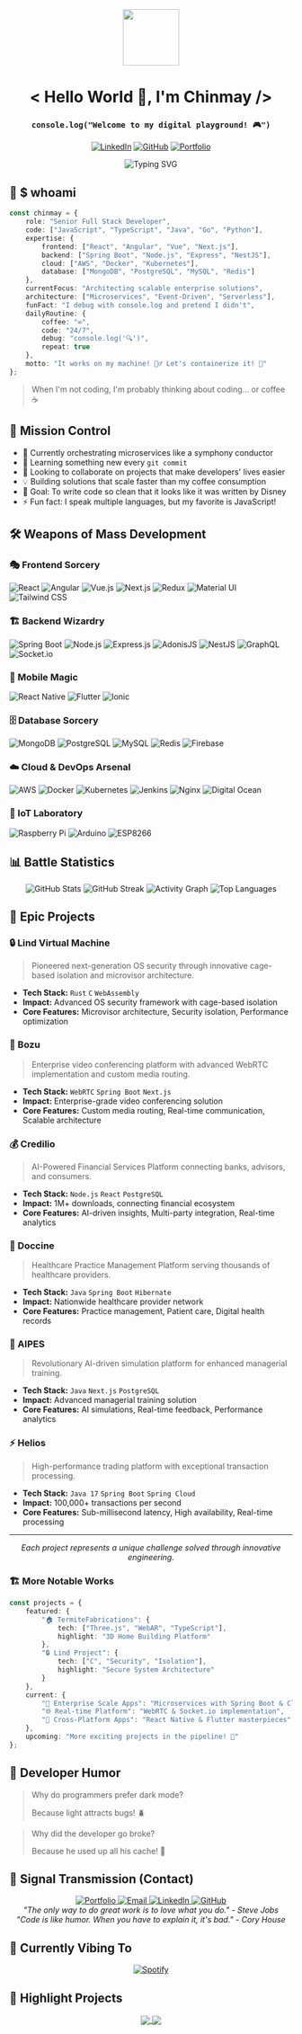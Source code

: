 <div align="center">
  <img src="https://media.giphy.com/media/M9gbBd9nbDrOTu1Mqx/giphy.gif" width="100"/>
  
  # < Hello World 👋, I'm Chinmay />
  ### `console.log("Welcome to my digital playground! 🎮")`
  
  [![LinkedIn](https://img.shields.io/badge/LinkedIn-0077B5?style=for-the-badge&logo=linkedin&logoColor=white)](https://www.linkedin.com/in/chinmay-shringi/)
  [![GitHub](https://img.shields.io/badge/GitHub-100000?style=for-the-badge&logo=github&logoColor=white)](https://github.com/ChinmayShringi)
  [![Portfolio](https://img.shields.io/badge/Portfolio-FF5722?style=for-the-badge&logo=google-chrome&logoColor=white)](https://chinmayshringi.web.app/)

![Typing SVG](https://readme-typing-svg.herokuapp.com?font=Fira+Code&pause=1000&center=true&vCenter=true&width=800&lines=Senior+Full+Stack+Developer;AWS+Certified+Cloud+Practitioner;CCNA+Certified;Open+Source+Enthusiast)
</div>

## 🤖 $ whoami

```typescript
const chinmay = {
    role: "Senior Full Stack Developer",
    code: ["JavaScript", "TypeScript", "Java", "Go", "Python"],
    expertise: {
        frontend: ["React", "Angular", "Vue", "Next.js"],
        backend: ["Spring Boot", "Node.js", "Express", "NestJS"],
        cloud: ["AWS", "Docker", "Kubernetes"],
        database: ["MongoDB", "PostgreSQL", "MySQL", "Redis"]
    },
    currentFocus: "Architecting scalable enterprise solutions",
    architecture: ["Microservices", "Event-Driven", "Serverless"],
    funFact: "I debug with console.log and pretend I didn't",
    dailyRoutine: {
        coffee: "∞",
        code: "24/7",
        debug: "console.log('🔍')",
        repeat: true
    },
    motto: "It works on my machine! 🤷‍♂️ Let's containerize it! 🐳"
};
```

> When I'm not coding, I'm probably thinking about coding... or coffee ☕

## 🚀 Mission Control

- 🔭 Currently orchestrating microservices like a symphony conductor
- 🌱 Learning something new every `git commit`
- 👯 Looking to collaborate on projects that make developers' lives easier
- 💡 Building solutions that scale faster than my coffee consumption
- 🎯 Goal: To write code so clean that it looks like it was written by Disney
- ⚡ Fun fact: I speak multiple languages, but my favorite is JavaScript!

## 🛠️ Weapons of Mass Development

<div align="left">

### 🎭 Frontend Sorcery
![React](https://img.shields.io/badge/React-20232A?style=for-the-badge&logo=react&logoColor=61DAFB)
![Angular](https://img.shields.io/badge/Angular-DD0031?style=for-the-badge&logo=angular&logoColor=white)
![Vue.js](https://img.shields.io/badge/Vue.js-35495E?style=for-the-badge&logo=vue.js&logoColor=4FC08D)
![Next.js](https://img.shields.io/badge/Next.js-000000?style=for-the-badge&logo=next.js&logoColor=white)
![Redux](https://img.shields.io/badge/Redux-593D88?style=for-the-badge&logo=redux&logoColor=white)
![Material UI](https://img.shields.io/badge/Material--UI-0081CB?style=for-the-badge&logo=material-ui&logoColor=white)
![Tailwind CSS](https://img.shields.io/badge/Tailwind_CSS-38B2AC?style=for-the-badge&logo=tailwind-css&logoColor=white)

### 🏗️ Backend Wizardry
![Spring Boot](https://img.shields.io/badge/Spring_Boot-6DB33F?style=for-the-badge&logo=spring&logoColor=white)
![Node.js](https://img.shields.io/badge/Node.js-43853D?style=for-the-badge&logo=node.js&logoColor=white)
![Express.js](https://img.shields.io/badge/Express.js-404D59?style=for-the-badge)
![AdonisJS](https://img.shields.io/badge/AdonisJS-220052?style=for-the-badge&logo=adonisjs&logoColor=white)
![NestJS](https://img.shields.io/badge/NestJS-E0234E?style=for-the-badge&logo=nestjs&logoColor=white)
![GraphQL](https://img.shields.io/badge/GraphQL-E10098?style=for-the-badge&logo=graphql&logoColor=white)
![Socket.io](https://img.shields.io/badge/Socket.io-010101?style=for-the-badge&logo=socket.io&logoColor=white)

### 📱 Mobile Magic
![React Native](https://img.shields.io/badge/React_Native-20232A?style=for-the-badge&logo=react&logoColor=61DAFB)
![Flutter](https://img.shields.io/badge/Flutter-02569B?style=for-the-badge&logo=flutter&logoColor=white)
![Ionic](https://img.shields.io/badge/Ionic-3880FF?style=for-the-badge&logo=ionic&logoColor=white)

### 🗄️ Database Sorcery
![MongoDB](https://img.shields.io/badge/MongoDB-4EA94B?style=for-the-badge&logo=mongodb&logoColor=white)
![PostgreSQL](https://img.shields.io/badge/PostgreSQL-316192?style=for-the-badge&logo=postgresql&logoColor=white)
![MySQL](https://img.shields.io/badge/MySQL-00000F?style=for-the-badge&logo=mysql&logoColor=white)
![Redis](https://img.shields.io/badge/Redis-DC382D?style=for-the-badge&logo=redis&logoColor=white)
![Firebase](https://img.shields.io/badge/Firebase-FFA611?style=for-the-badge&logo=firebase&logoColor=white)

### ☁️ Cloud & DevOps Arsenal
![AWS](https://img.shields.io/badge/AWS-232F3E?style=for-the-badge&logo=amazon-aws&logoColor=white)
![Docker](https://img.shields.io/badge/Docker-2496ED?style=for-the-badge&logo=docker&logoColor=white)
![Kubernetes](https://img.shields.io/badge/Kubernetes-326CE5?style=for-the-badge&logo=kubernetes&logoColor=white)
![Jenkins](https://img.shields.io/badge/Jenkins-D24939?style=for-the-badge&logo=jenkins&logoColor=white)
![Nginx](https://img.shields.io/badge/Nginx-009639?style=for-the-badge&logo=nginx&logoColor=white)
![Digital Ocean](https://img.shields.io/badge/Digital_Ocean-0080FF?style=for-the-badge&logo=digitalocean&logoColor=white)

### 🤖 IoT Laboratory
![Raspberry Pi](https://img.shields.io/badge/Raspberry_Pi-C51A4A?style=for-the-badge&logo=raspberry-pi&logoColor=white)
![Arduino](https://img.shields.io/badge/Arduino-00979D?style=for-the-badge&logo=arduino&logoColor=white)
![ESP8266](https://img.shields.io/badge/ESP8266-E7352C?style=for-the-badge&logo=espressif&logoColor=white)

</div>

## 📊 Battle Statistics

<div align="center">
  <img src="https://github-readme-stats.vercel.app/api?username=ChinmayShringi&show_icons=true&theme=radical" alt="GitHub Stats" />
  <img src="https://github-readme-streak-stats.herokuapp.com/?user=ChinmayShringi&theme=radical" alt="GitHub Streak" />
  
  <!-- Replace the broken activity graph with this one -->
  <img src="https://github-profile-summary-cards.vercel.app/api/cards/profile-details?username=ChinmayShringi&theme=radical" alt="Activity Graph" />
  
  <!-- Optional: Add these additional stat cards -->
  <img src="https://github-readme-stats.vercel.app/api/top-langs/?username=ChinmayShringi&layout=compact&theme=radical" alt="Top Languages" />
</div>

## 🎯 Epic Projects

### 🔒 Lind Virtual Machine
> Pioneered next-generation OS security through innovative cage-based isolation and microvisor architecture.
- **Tech Stack:** `Rust` `C` `WebAssembly`
- **Impact:** Advanced OS security framework with cage-based isolation
- **Core Features:** Microvisor architecture, Security isolation, Performance optimization

### 🎥 Bozu
> Enterprise video conferencing platform with advanced WebRTC implementation and custom media routing.
- **Tech Stack:** `WebRTC` `Spring Boot` `Next.js`
- **Impact:** Enterprise-grade video conferencing solution
- **Core Features:** Custom media routing, Real-time communication, Scalable architecture

### 💰 Credilio
> AI-Powered Financial Services Platform connecting banks, advisors, and consumers.
- **Tech Stack:** `Node.js` `React` `PostgreSQL`
- **Impact:** 1M+ downloads, connecting financial ecosystem
- **Core Features:** AI-driven insights, Multi-party integration, Real-time analytics

### 🏥 Doccine
> Healthcare Practice Management Platform serving thousands of healthcare providers.
- **Tech Stack:** `Java` `Spring Boot` `Hibernate`
- **Impact:** Nationwide healthcare provider network
- **Core Features:** Practice management, Patient care, Digital health records

### 🤖 AIPES
> Revolutionary AI-driven simulation platform for enhanced managerial training.
- **Tech Stack:** `Java` `Next.js` `PostgreSQL`
- **Impact:** Advanced managerial training solution
- **Core Features:** AI simulations, Real-time feedback, Performance analytics

### ⚡ Helios
> High-performance trading platform with exceptional transaction processing.
- **Tech Stack:** `Java 17` `Spring Boot` `Spring Cloud`
- **Impact:** 100,000+ transactions per second
- **Core Features:** Sub-millisecond latency, High availability, Real-time processing

---

<div align="center">
  <i>Each project represents a unique challenge solved through innovative engineering.</i>
</div>

### 🏗️ More Notable Works

```typescript
const projects = {
    featured: {
        "🏠 TermiteFabrications": {
            tech: ["Three.js", "WebAR", "TypeScript"],
            highlight: "3D Home Building Platform"
        },
        "🔒 Lind Project": {
            tech: ["C", "Security", "Isolation"],
            highlight: "Secure System Architecture"
        }
    },
    current: {
        "🚀 Enterprise Scale Apps": "Microservices with Spring Boot & Cloud",
        "🌐 Real-time Platform": "WebRTC & Socket.io implementation",
        "📱 Cross-Platform Apps": "React Native & Flutter masterpieces"
    },
    upcoming: "More exciting projects in the pipeline! 🚀"
};
```

## 💭 Developer Humor

> Why do programmers prefer dark mode?
> 
> Because light attracts bugs! 🪲

> Why did the developer go broke?
> 
> Because he used up all his cache! 💸

## 📡 Signal Transmission (Contact)

<div align="center">
  <a href="https://chinmayshringi.web.app/" target="_blank">
    <img src="https://img.shields.io/badge/Portfolio-FF5722?style=for-the-badge&logo=google-chrome&logoColor=white&labelColor=FF5722" alt="Portfolio"/>
  </a>
  <a href="mailto:chinmayshringi4@gmail.com" target="_blank">
    <img src="https://img.shields.io/badge/Email-EA4335?style=for-the-badge&logo=gmail&logoColor=white" alt="Email"/>
  </a>
  <a href="https://www.linkedin.com/in/chinmay-shringi/" target="_blank">
    <img src="https://img.shields.io/badge/LinkedIn-0A66C2?style=for-the-badge&logo=linkedin&logoColor=white" alt="LinkedIn"/>
  </a>
  <a href="https://github.com/ChinmayShringi" target="_blank">
    <img src="https://img.shields.io/badge/GitHub-181717?style=for-the-badge&logo=github&logoColor=white" alt="GitHub"/>
  </a>
</div>

<div align="center">
  <i>"The only way to do great work is to love what you do." - Steve Jobs</i>
  <br/>
  <i>"Code is like humor. When you have to explain it, it's bad." - Cory House</i>
</div>


## 🎵 Currently Vibing To
<div align="center">

[![Spotify](https://novatorem.vercel.app/api/spotify?background_color=0d1117&border_color=ffffff)](https://open.spotify.com/track/0pqnGHJpmpxLKifKRmU6WP)
</div>

## 🚀 Highlight Projects

<div align="center">
  <a href="https://github.com/ChinmayShringi/TermiteFabrications">
    <img align="center" src="https://github-readme-stats.vercel.app/api/pin/?username=ChinmayShringi&repo=TermiteFabrications&theme=radical" />
  </a>
  <a href="https://github.com/Lind-Project/lind_project">
    <img align="center" src="https://github-readme-stats.vercel.app/api/pin/?username=Lind-Project&repo=lind_project&theme=radical" />
  </a>
</div>

